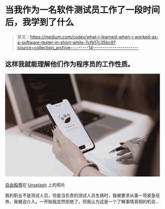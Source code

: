 # 当我作为一名软件测试员工作了一段时间后，我学到了什么

> 原文：<https://medium.com/codex/what-i-learned-when-i-worked-as-a-software-tester-in-short-while-7cfb17c35bc9?source=collection_archive---------14----------------------->

## 这样我就能理解他们作为程序员的工作性质。

![](img/31576aa685820122aae33f7093e6ce7d.png)

[自由股票](https://unsplash.com/@freestocks?utm_source=medium&utm_medium=referral)在 [Unsplash](https://unsplash.com?utm_source=medium&utm_medium=referral) 上的照片

我的职业不是测试人员，但是当负责的测试人员生病时，我被要求从事一项紧急任务，我被迫介入。一开始我显然拒绝了，但我认为这是一个了解事情真相的机会…